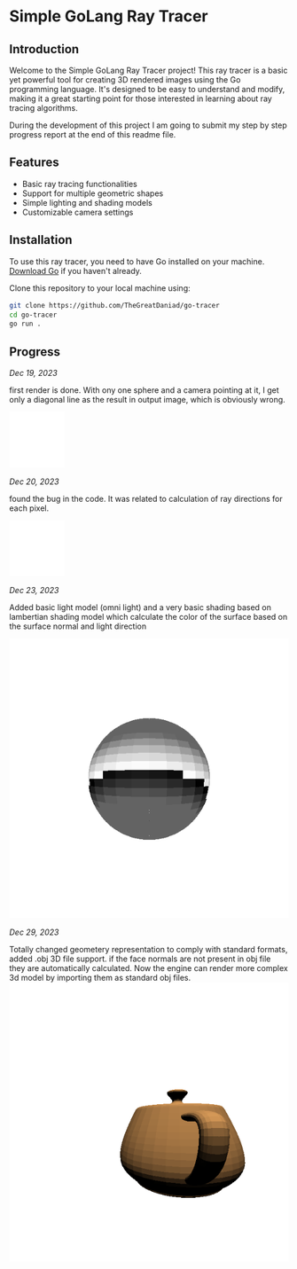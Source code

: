 # Simple GoLang Ray Tracer

## Introduction

Welcome to the Simple GoLang Ray Tracer project! This ray tracer is a basic yet powerful tool for creating 3D rendered images using the Go programming language. It's designed to be easy to understand and modify, making it a great starting point for those interested in learning about ray tracing algorithms.

During the development of this project I am going to submit my step by step progress report at the end of this readme file.

## Features

- Basic ray tracing functionalities
- Support for multiple geometric shapes
- Simple lighting and shading models
- Customizable camera settings

## Installation

To use this ray tracer, you need to have Go installed on your machine. [Download Go](https://golang.org/dl/) if you haven't already.

Clone this repository to your local machine using:

```bash
git clone https://github.com/TheGreatDaniad/go-tracer
cd go-tracer
go run .
```

## Progress

_Dec 19, 2023_

first render is done. With ony one sphere and a camera pointing at it, I get only a diagonal line as the result in output image, which is obviously wrong.

![Alt text](./readme-images//1.png "Optional title")


_Dec 20, 2023_

found the bug in the code. It was related to calculation of ray directions for each pixel.

![Alt text](./readme-images//2.png "Optional title")


_Dec 23, 2023_

Added basic light model (omni light) and a very basic shading based on lambertian shading model
which calculate the color of the surface based on the surface normal and light direction

![Alt text](./readme-images//3.png "Optional title")


_Dec 29, 2023_

Totally changed geometery representation to comply with standard formats, added .obj 3D file support. 
if the face normals are not present in obj file they are automatically calculated. 
Now the engine can render more complex 3d model by importing them as standard obj files.
![Alt text](./readme-images//4.png "Optional title")

